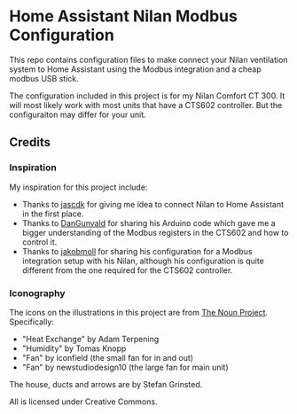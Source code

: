 # Home Assistant Nilan Modbus Configuration

This repo contains configuration files to make connect your Nilan ventilation system to Home Assistant using the Modbus integration and a cheap modbus USB stick.

The configuration included in this project is for my Nilan Comfort CT 300. It will most likely work with most units that have a CTS602 controller. But the configuraiton may differ for your unit.

## Credits

### Inspiration

My inspiration for this project include:

* Thanks to [jascdk](https://github.com/jascdk/Nilan_Homeassistant) for giving me idea to connect Nilan to Home Assistant in the first place.
* Thanks to [DanGunvald](https://github.com/DanGunvald/NilanModbus) for sharing his Arduino code which gave me a bigger understanding of the Modbus registers in the CTS602 and how to control it.
* Thanks to [jakobmoll](https://gist.github.com/jakobmoll/c29877d584cc6970e6316173a6e4b561) for sharing his configuration for a Modbus integration setup with his Nilan, although his configuration is quite different from the one required for the CTS602 controller.


### Iconography

The icons on the illustrations in this project are from [The Noun Project](https://thenounproject.com/).
Specifically:

* "Heat Exchange" by Adam Terpening
* "Humidity" by Tomas Knopp
* "Fan" by iconfield (the small fan for in and out)
* "Fan" by newstudiodesign10 (the large fan for main unit)

The house, ducts and arrows are by Stefan Grinsted.

All is licensed under Creative Commons.
